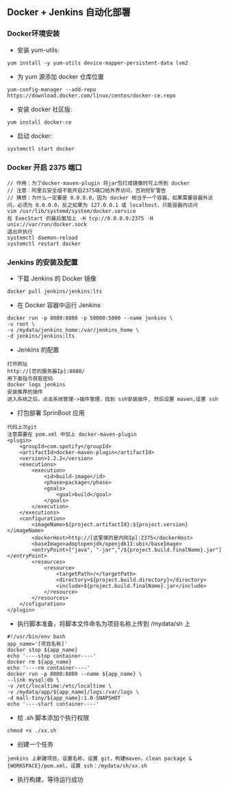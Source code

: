 ## Docker + Jenkins 自动化部署

### Docker环境安装

- 安装 yum-utils:

```
yum install -y yum-utils device-mapper-persistent-data lvm2
```

- 为 yum 源添加 docker 仓库位置

```
yum-config-manager --add-repo https://download.docker.com/linux/centos/docker-ce.repo
```

- 安装 docker 社区版:

```
yum install docker-ce
```

- 启动 docker:

```
systemctl start docker
```

### Docker 开启 2375 端口

```
// 作用：为了docker-maven-plugin 将jar包打成镜像时可上传到 docker
// 注意：阿里云安全组不能开启2375端口给外界访问，否则挖矿警告
// 猜想：为什么一定要是 0.0.0.0，因为 docker 相当于一个容器，如果需要容器外访问，必须为 0.0.0.0，反之如果为 127.0.0.1 或 localhost，只能容器内访问
vim /usr/lib/systemd/system/docker.service
在 ExecStart 的最后面加上 -H tcp://0.0.0.0:2375 -H unix://var/run/docker.sock
退出并执行
systemctl daemon-reload
systemctl restart docker
```

### Jenkins 的安装及配置

- 下载 Jenkins 的 Docker 镜像

```
docker pull jenkins/jenkins:lts
```

- 在 Docker 容器中运行 Jenkins

```
docker run -p 8080:8080 -p 50000:5000 --name jenkins \
-u root \
-v /mydata/jenkins_home:/var/jenkins_home \
-d jenkins/jenkins:lts
```

- Jenkins 的配置

```
打开网址
http://[您的服务器Ip]:8080/
用下面指令获取密码
docker logs jenkins
安装推荐的插件
进入系统之后，点击系统管理->插件管理，找到 ssh安装插件, 然后设置 maven,设置 ssh
```

- 打包部署 SprinBoot 应用

```
代码上次git
注意需要在 pom.xml 中加上 docker-maven-plugin
<plugin>
    <groupId>com.spotify</groupId>
    <artifactId>docker-maven-plugin</artifactId>
    <version>1.2.2</version>
    <executions>
        <execution>
            <id>build-image</id>
            <phase>package</phase>
            <goals>
                <goal>build</goal>
            </goals>
        </execution>
    </executions>
    <configuration>
        <imageName>${project.artifactId}:${project.version}</imageName>
        <dockerHost>http://[这里填的是内网Ip]:2375</dockerHost>
        <baseImage>adoptopenjdk/openjdk11:ubi</baseImage>
        <entryPoint>["java", "-jar","/${project.build.finalName}.jar"]</entryPoint>
        <resources>
            <resource>
                <targetPath>/</targetPath>
                <directory>${project.build.directory}</directory>
                <include>${project.build.finalName}.jar</include>
            </resource>
        </resources>
    </cofiguration>
</plugin>
```

- 执行脚本准备，将脚本文件命名为项目名称上传到 /mydata/sh 上

```
#!/usr/bin/env bash
app_name='[项目名称]'
docker stop ${app_name}
echo '----stop container----'
docker rm ${app_name}
echo '----rm container----'
docker run -p 8088:8080 --name ${app_name} \
--link mysql:db \
-v /etc/localtime:/etc/localtime \
-v /mydata/app/${app_name}/logs:/var/logs \
-d mall-tiny/${app_name}:1.0-SNAPSHOT
echo '----start container----'
```

- 给 .sh 脚本添加个执行权限

```
chmod +x ./xx.sh
```

- 创建一个任务

```
jenkins 上新建项目，设置名称，设置 git，构建maven，clean package &{WORKSPACE}/pom.xml，设置 ssh：/mydata/sh/xx.sh
```

- 执行构建，等待运行成功